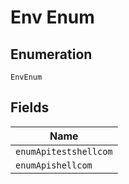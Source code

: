 
# Env Enum

## Enumeration

`EnvEnum`

## Fields

| Name |
|  --- |
| `enumApitestshellcom` |
| `enumApishellcom` |

